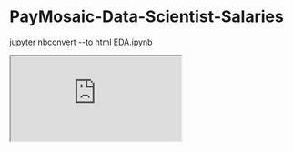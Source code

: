 # PayMosaic-Data-Scientist-Salaries

jupyter nbconvert --to html EDA.ipynb


<iframe src="https://github.com/your_username/your_repository/blob/main/your_notebook.html"></iframe>
